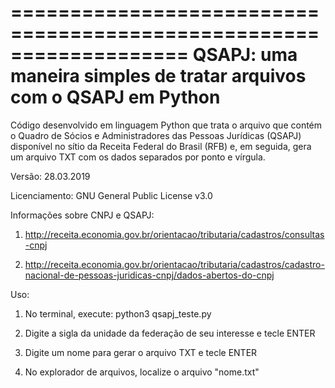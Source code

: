 ===================================================================
QSAPJ: uma maneira simples de tratar arquivos com o QSAPJ em Python
===================================================================

Código desenvolvido em linguagem Python que trata o arquivo que contém o Quadro de Sócios e Administradores das Pessoas Jurídicas (QSAPJ) disponível no sítio da Receita Federal do Brasil (RFB) e, em seguida, gera um arquivo TXT com os dados separados por ponto e vírgula.

Versão: 28.03.2019

Licenciamento: GNU General Public License v3.0

Informações sobre CNPJ e QSAPJ:

1) http://receita.economia.gov.br/orientacao/tributaria/cadastros/consultas-cnpj

2) http://receita.economia.gov.br/orientacao/tributaria/cadastros/cadastro-nacional-de-pessoas-juridicas-cnpj/dados-abertos-do-cnpj

Uso:

1) No terminal, execute: python3 qsapj_teste.py

2) Digite a sigla da unidade da federação de seu interesse e tecle ENTER

3) Digite um nome para gerar o arquivo TXT e tecle ENTER

4) No explorador de arquivos, localize o arquivo "nome.txt"
